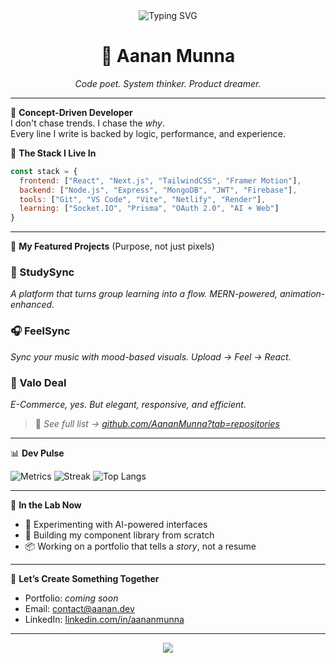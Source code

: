 
<!-- AananMunna GitHub Profile README -->


<div align="center">
  <img src="https://readme-typing-svg.demolab.com?font=Fira+Code&pause=1000&color=36BCF7&width=435&lines=Welcome+to+My+Code+Lab;I+am+Aanan+Munna;MERN+Stack+Craftsman;Always+Building%2C+Always+Breaking" alt="Typing SVG" />
  <h1 style="border-bottom: none;">🚀 Aanan Munna</h1>
  <p><em>Code poet. System thinker. Product dreamer.</em></p>
</div>

---

🧬 **Concept-Driven Developer**  
I don't chase trends. I chase the *why*.  
Every line I write is backed by logic, performance, and experience.

🧠 **The Stack I Live In**

```js
const stack = {
  frontend: ["React", "Next.js", "TailwindCSS", "Framer Motion"],
  backend: ["Node.js", "Express", "MongoDB", "JWT", "Firebase"],
  tools: ["Git", "VS Code", "Vite", "Netlify", "Render"],
  learning: ["Socket.IO", "Prisma", "OAuth 2.0", "AI + Web"]
}
```

---

📂 **My Featured Projects** (Purpose, not just pixels)

### 🧪 StudySync
_A platform that turns group learning into a flow. MERN-powered, animation-enhanced._

### 🎧 FeelSync
_Sync your music with mood-based visuals. Upload → Feel → React._

### 🛒 Valo Deal
_E-Commerce, yes. But elegant, responsive, and efficient._

> 🔗 *See full list → [github.com/AananMunna?tab=repositories](https://github.com/AananMunna?tab=repositories)*

---

📊 **Dev Pulse**

![Metrics](https://github-readme-stats.vercel.app/api?username=AananMunna&show_icons=true&theme=tokyonight&hide=contribs&hide_title=true)
![Streak](https://github-readme-streak-stats.herokuapp.com?user=AananMunna&theme=tokyonight)
![Top Langs](https://github-readme-stats.vercel.app/api/top-langs/?username=AananMunna&layout=compact&theme=tokyonight)

---

🧭 **In the Lab Now**
- 🌌 Experimenting with AI-powered interfaces
- 🧱 Building my component library from scratch
- 📦 Working on a portfolio that tells a *story*, not a resume

---

🤝 **Let’s Create Something Together**
- Portfolio: *coming soon*
- Email: [contact@aanan.dev](mailto:contact@aanan.dev)
- LinkedIn: [linkedin.com/in/aananmunna](https://linkedin.com/in/aananmunna)

---

<div align="center">
  <img src="https://capsule-render.vercel.app/api?type=waving&height=200&text=Thanks%20for%20visiting!&fontAlign=50&fontColor=ffffff&colorGradient=0,36BCF7,2a2a72" />
</div>
